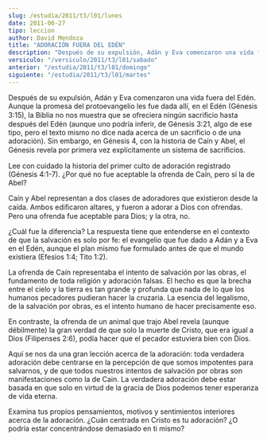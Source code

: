 ```yaml
---
slug: /estudia/2011/t3/l01/lunes
date: 2011-06-27
tipo: leccion
author: David Mendoza
title: "ADORACIÓN FUERA DEL EDÉN"
description: "Después de su expulsión, Adán y Eva comenzaron una vida fuera del Edén. Aunque  la promesa del protoevangelio les fue dada allí, en el Edén (Génesis 3:15), la  Biblia no nos muestra que se ofreciera ningún sacriﬁcio hasta después del Edén"
versiculo: "/versiculo/2011/t3/l01/sabado"
anterior: "/estudia/2011/t3/l01/domingo"
siguiente: "/estudia/2011/t3/l01/martes"
---
```


Después de su expulsión, Adán y Eva comenzaron una vida fuera del Edén. Aunque la promesa del protoevangelio les fue dada allí, en el Edén (Génesis 3:15), la Biblia no nos muestra que se ofreciera ningún sacriﬁcio hasta después del Edén (aunque uno podría inferir, de Génesis 3:21, algo de ese tipo, pero el texto mismo no dice nada acerca de un sacrificio o de una adoración). Sin embargo, en Génesis 4, con la historia de Caín y Abel, el Génesis revela por primera vez explícitamente un sistema de sacriﬁcios.

Lee con cuidado la historia del primer culto de adoración registrado (Génesis 4:1-7). ¿Por qué no fue aceptable la ofrenda de Caín, pero sí la de Abel?

Caín y Abel representan a dos clases de adoradores que existieron desde la caída. Ambos ediﬁcaron altares, y fueron a adorar a Dios con ofrendas. Pero una ofrenda fue aceptable para Dios; y la otra, no.

¿Cuál fue la diferencia? La respuesta tiene que entenderse en el contexto de que la salvación es solo por fe: el evangelio que fue dado a Adán y a Eva en el Edén, aunque el plan mismo fue formulado antes de que el mundo existiera (Efesios 1:4; Tito 1:2).

La ofrenda de Caín representaba el intento de salvación por las obras, el fundamento de toda religión y adoración falsas. El hecho es que la brecha entre el cielo y la tierra es tan grande y profunda que nada de lo que los humanos pecadores pudieran hacer la cruzaria. La esencia del legalismo, de la salvación por obras, es el intento humano de hacer precisamente eso.

En contraste, la ofrenda de un animal que trajo Abel revela (aunque débilmente) la gran verdad de que solo la muerte de Cristo, que era igual a Dios (Filipenses 2:6), podía hacer que el pecador estuviera bien con Dios.

Aquí se nos da una gran lección acerca de la adoración: toda verdadera adoración debe centrarse en la percepción de que somos impotentes para salvarnos, y de que todos nuestros intentos de salvación por obras son manifestaciones como la de Cain. La verdadera adoración debe estar basada en que solo en virtud de la gracia de Dios podemos tener esperanza de vida eterna.

Examina tus propios pensamientos, motivos y sentimientos interiores acerca de la adoración. ¿Cuán centrada en Cristo es tu adoración? ¿O podría estar concentrándose demasiado en ti mismo?
